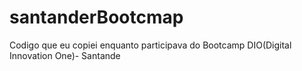 # santanderBootcmap
Codigo que eu copiei enquanto participava do Bootcamp DIO(Digital Innovation One)- Santande
